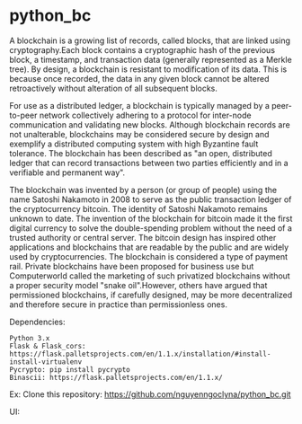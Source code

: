 # python_bc
A blockchain is a growing list of records, called blocks, that are linked using cryptography.Each block contains a cryptographic hash of the previous block, a timestamp, and transaction data (generally represented as a Merkle tree). By design, a blockchain is resistant to modification of its data. This is because once recorded, the data in any given block cannot be altered retroactively without alteration of all subsequent blocks.

For use as a distributed ledger, a blockchain is typically managed by a peer-to-peer network collectively adhering to a protocol for inter-node communication and validating new blocks. Although blockchain records are not unalterable, blockchains may be considered secure by design and exemplify a distributed computing system with high Byzantine fault tolerance. The blockchain has been described as "an open, distributed ledger that can record transactions between two parties efficiently and in a verifiable and permanent way".

The blockchain was invented by a person (or group of people) using the name Satoshi Nakamoto in 2008 to serve as the public transaction ledger of the cryptocurrency bitcoin. The identity of Satoshi Nakamoto remains unknown to date. The invention of the blockchain for bitcoin made it the first digital currency to solve the double-spending problem without the need of a trusted authority or central server. The bitcoin design has inspired other applications and blockchains that are readable by the public and are widely used by cryptocurrencies. The blockchain is considered a type of payment rail. Private blockchains have been proposed for business use but Computerworld called the marketing of such privatized blockchains without a proper security model "snake oil".However, others have argued that permissioned blockchains, if carefully designed, may be more decentralized and therefore secure in practice than permissionless ones.

Dependencies:

    Python 3.x
    Flask & Flask_cors: https://flask.palletsprojects.com/en/1.1.x/installation/#install-install-virtualenv
    Pycrypto: pip install pycrypto
    Binascii: https://flask.palletsprojects.com/en/1.1.x/

Ex:
Clone this repository: https://github.com/nguyenngoclyna/python_bc.git


UI:

